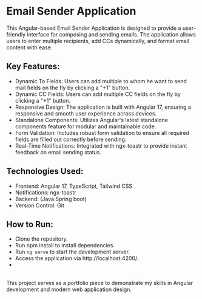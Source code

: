 # Email Sender Application
This Angular-based Email Sender Application is designed to provide a user-friendly interface for composing and sending emails. The application allows users to enter multiple recipients, add CCs dynamically, and format email content with ease.

## Key Features:
- Dynamic To Fields: Users can add multiple to whom he want to send mail fields on the fly by clicking a "+1" button.
- Dynamic CC Fields: Users can add multiple CC fields on the fly by clicking a "+1" button.
- Responsive Design: The application is built with Angular 17, ensuring a responsive and smooth user experience across devices.
- Standalone Components: Utilizes Angular's latest standalone components feature for modular and maintainable code.
- Form Validation: Includes robust form validation to ensure all required fields are filled out correctly before sending.
- Real-Time Notifications: Integrated with ngx-toastr to provide instant feedback on email sending status.

## Technologies Used:
- Frontend: Angular 17, TypeScript, Tailwind CSS
- Notifications: ngx-toastr
- Backend: (Java Spring boot)
- Version Control: Git

## How to Run:
- Clone the repository.
- Run npm install to install dependencies.
- Run `ng serve` to start the development server.
- Access the application via http://localhost:4200/.
- <br>
<br>
This project serves as a portfolio piece to demonstrate my skills in Angular development and modern web application design.
